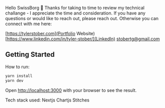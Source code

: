 Hello SwissBorg 👋 Thanks for taking to time to review my technical challange - I appreciate the time and consideration. If you have any questions or would like to reach out, please reach out. Otherwise you can connect with me here:

[https://tylerstober.com](Portfolio Website)
[https://www.linkedin.com/in/tyler-stober/](LinkedIn)
stobertg@gmail.com

## Getting Started

How to run:

```bash
yarn install
yarn dev
```

Open [http://localhost:3000](http://localhost:3000) with your browser to see the result.

Tech stack used:
Nextjs
Chartjs
Stitches



